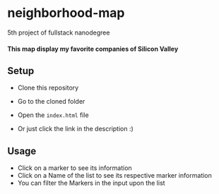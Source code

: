 # neighborhood-map
5th project of fullstack nanodegree

#### This map display my favorite companies of Silicon Valley

## Setup 
* Clone this repository
* Go to the cloned folder
* Open the `index.html` file

* Or just click the link in the description :)

## Usage

* Click on a marker to see its information
* Click on a Name of the list to see its respective marker information
* You can filter the Markers in the input upon the list


